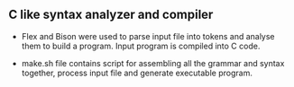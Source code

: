 ## C like syntax analyzer and compiler

* Flex and Bison were used to parse input file into tokens and analyse them to build a program. Input program is compiled into C code.

* make.sh file contains script for assembling all the grammar and syntax together, process input file and generate executable program.

